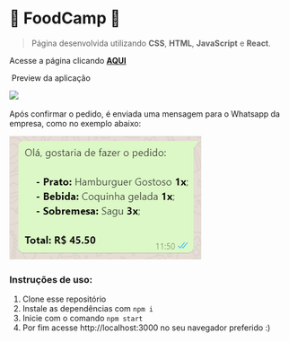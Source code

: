 #    :stew: FoodCamp :hamburger:

> Página desenvolvida utilizando **CSS**, **HTML**, **JavaScript** e **React**. 


Acesse a página clicando **<a href="https://projeto8-react-food-camp.vercel.app/">AQUI</a>**

​																									Preview da aplicação

<img src="public/imgs/react_foodcamp.gif" />

Após confirmar o pedido, é enviada uma mensagem para o Whatsapp da empresa, como no exemplo abaixo:

<img src="public/imgs/whats_message_example.png" />


### Instruções de uso:

  1. Clone esse repositório
  2. Instale as dependências com
    ```npm i```
  3. Inicie com o comando
    ```npm start```
  4. Por fim acesse http://localhost:3000 no seu navegador preferido :)
